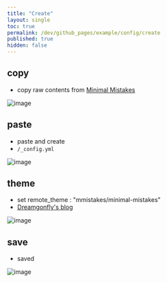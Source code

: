 ```yaml
---
title: "Create"
layout: single
toc: true
permalink: /dev/github_pages/example/config/create
published: true
hidden: false
---
```




## copy

- copy raw contents from [Minimal Mistakes](https://github.com/mmistakes/minimal-mistakes)

![image](https://user-images.githubusercontent.com/92285528/143048850-9d6d5a16-d76f-45a7-9716-0d59bc64a836.png)



## paste

- paste and create
- `/_config.yml`

![image](https://user-images.githubusercontent.com/92285528/143049485-a2ee1efb-2563-4b29-939b-39545e52ad16.png)



## theme

- set remote_theme : "mmistakes/minimal-mistakes"
- [Dreamgonfly's blog](https://dreamgonfly.github.io/blog/jekyll-remote-theme/)

![image](https://user-images.githubusercontent.com/92285528/143049894-ba643360-5ec5-49d4-9bd7-5a72eab51383.png)



## save

- saved

![image](https://user-images.githubusercontent.com/92285528/143051516-bb6e3c92-16a8-4de6-8c81-5d5cadf51819.png)
